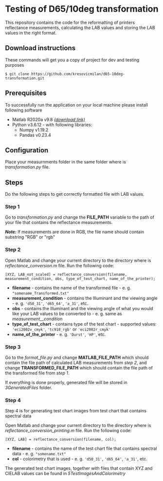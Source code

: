 # Testing of D65/10deg transformation

This repository contains the code for the reformatting of printers reflectance measurements, calculating the LAB values and storing the LAB values in the right format.

## Download instructions

These commands will get you a copy of project for dev and testing purposes
```
$ git clone https://github.com/kresovicmilan/d65-10deg-transformation.git
```

## Prerequisites

To successfully run the application on your local machine please install following software

* Matlab R2020a v9.8 [*(download link)*](https://se.mathworks.com/products/matlab.html)
* Python v3.6.12 - with following libraries:
  * Numpy v1.19.2
  * Pandas v0.23.4

## Configuration

Place your measurnments folder in the same folder where is *transformation.py* file.

## Steps

Do the following steps to get correctly formatted file with LAB values.

### Step 1

Go to *transformation.py* and change the **FILE_PATH** variable to the path of your file that contains the reflectance measurements.

***Note:*** If measurements are done in RGB, the file name should contain substring "RGB" or "rgb"

### Step 2

Open Matlab and change your current directory to the directory where is *reflectance_conversion.m* file. Run the following code:

```
[XYZ, LAB_not_scaled] = reflectance_conversion(filename, measurement_condition, obs, type_of_test_chart, name_of_the_printer);
```

* **filename** - contains the name of the transformed file - e. g. ```"somename_Transformed.txt"```
* **measurement_condition** - contains the Illuminant and the viewing angle - e. g. ```'d50_31'```, ```'d65_64'```, ```'a_31'```, etc.
* **obs** - contains the Illuminant and the viewing angle of what you would like your LAB values to be converted to - e. g. same as *measurement__condition*
* **type_of_test_chart** - contains type of the test chart - supported values: ```'eci2002v_cmyk'```, ```'tc918_rgb'``` or ```'eci2002r_cmyk'```
* **name_of_the_printer** - e. g. ```'Durst'```, ```'HP'```, etc.

### Step 3

Go to the *format_file.py* and change **MATLAB_FILE_PATH** which should contain the file path of calculated LAB measurements from *step 2*, and change **TRANSFORMED_FILE_PATH** which should contain the file path of the transformed file from *step 1*.

If everything is done properly, generated file will be stored in *3GeneratedFiles* folder.

### Step 4

Step 4 is for generating test chart images from test chart that contains spectral data

Open Matlab and change your current directory to the directory where is *reflectance_conversion_printing.m* file. Run the following code:

```
[XYZ, LAB] = reflectance_conversion(filename, col);
```

* **filename** - contains the name of the test chart file that contains spectral data - e. g. ```"somename.txt"```
* **col** - colorimetry that is used - e. g. ```'d50_31'```, ```'d65_64'```, ```'a_31'```, etc.

The generated test chart images, together with files that contain XYZ and CIELAB values can be found in *5TestImagesAndColorimetry*

